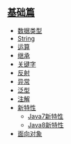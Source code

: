 ## [基础篇](/all/basic_0)

* [数据类型](/all/basic_01_数据类型)
* [String](/all/basic_02_String)
* [运算](/all/basic_03_运算)
* [继承](/all/basic_04_继承)
* [关键字](/all/basic_05_关键字)
* [反射](/all/basic_06_反射)
* [异常](/all/basic_07_异常)
* [泛型](/all/basic_08_泛型)
* [注解](/all/basic_09_注解)
* <a href="javascrip:void(0);">新特性</a>
	* [Java7新特性](/all/basic_10_Java7新特性)
	* [Java8新特性](/all/basic_11_Java8新特性)
* [面向对象](/all/basic_12_面向对象)

<!--
* [设计模式](/all/basic_13_设计模式)
-->